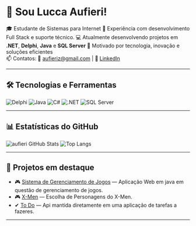 # 👋 Sou Lucca Aufieri!

🎓 Estudante de Sistemas para Internet 
💼 Experiência com desenvolvimento Full Stack e suporte técnico.
💻 Atualmente desenvolvendo projetos em **.NET**, **Delphi**, **Java** e **SQL Server**
🚀 Motivado por tecnologia, inovação e soluções eficientes  
📫 Contatos: 
📧 [aufieriz@gmail.com](mailto:aufieriz@gmail.com) | 💼 [LinkedIn](https://www.linkedin.com/in/lucca-aufieri-1864a626b/)

---

## 🛠️ Tecnologias e Ferramentas

![Delphi](https://img.shields.io/badge/-Delphi-EA1F25?style=flat-square&logoColor=white)
![Java](https://img.shields.io/badge/Java-ED8B00?style=for-the-badge&logo=openjdk&logoColor=white)
![C#](https://img.shields.io/badge/-C%23-239120?style=flat-square&logo=c-sharp&logoColor=white)
![.NET](https://img.shields.io/badge/-.NET-5C2D91?style=flat-square&logo=.net&logoColor=white)
![SQL Server](https://img.shields.io/badge/SQL%20Server-CC2927?style=flat-square&logo=microsoftsqlserver&logoColor=white)


---

## 📊 Estatísticas do GitHub

![aufieri GitHub Stats](https://github-readme-stats.vercel.app/api?username=aufieri&show_icons=true&theme=tokyonight)
![Top Langs](https://github-readme-stats.vercel.app/api/top-langs/?username=aufieri&layout=compact&theme=tokyonight)


---

## 🧠 Projetos em destaque

- 🎮 [Sistema de Gerenciamento de Jogos](https://github.com/aufieri/ifsp-arqdweb) — Aplicação Web em java em questão de gerenciamento de jogos. 
- 🎮 [X-Men](https://github.com/aufieri/X-Men) — Escolha de Personagens do X-Men.
-  ✔ [To Do](https://github.com/aufieri/ApiToDo) — Api mantida diretamente em uma aplicação de tarefas a fazeres.

---


